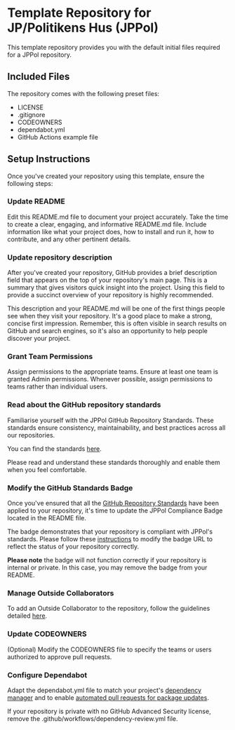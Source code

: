 # Template Repository for JP/Politikens Hus (JPPol)

This template repository provides you with the default initial files required for a JPPol repository.

## Included Files

The repository comes with the following preset files:

- LICENSE
- .gitignore
- CODEOWNERS
- dependabot.yml
- GitHub Actions example file

## Setup Instructions

Once you've created your repository using this template, ensure the following steps:

### Update README

Edit this README.md file to document your project accurately. Take the time to create a clear, engaging, and informative README.md file. Include information like what your project does, how to install and run it, how to contribute, and any other pertinent details.

### Update repository description

After you've created your repository, GitHub provides a brief description field that appears on the top of your repository's main page. This is a summary that gives visitors quick insight into the project. Using this field to provide a succinct overview of your repository is highly recommended.

This description and your README.md will be one of the first things people see when they visit your repository. It's a good place to make a strong, concise first impression. Remember, this is often visible in search results on GitHub and search engines, so it's also an opportunity to help people discover your project.

### Grant Team Permissions

Assign permissions to the appropriate teams. Ensure at least one team is granted Admin permissions. Whenever possible, assign permissions to teams rather than individual users.

### Read about the GitHub repository standards

Familiarise yourself with the JPPol GitHub Repository Standards. These standards ensure consistency, maintainability, and best practices across all our repositories.

You can find the standards [here](https://user-guide.cloudv2-platform.jppol.dk/repository-standards.html).

Please read and understand these standards thoroughly and enable them when you feel comfortable.

### Modify the GitHub Standards Badge

Once you've ensured that all the [GitHub Repository Standards](https://user-guide.cloudv2-platform.jppol.dk/repository-standards.html) have been applied to your repository, it's time to update the JPPol Compliance Badge located in the README file.

The badge demonstrates that your repository is compliant with JPPol's standards. Please follow these [instructions](https://user-guide.cloudv2-platform.jppol.dk/add-repo-badge.html) to modify the badge URL to reflect the status of your repository correctly.

**Please note** the badge will not function correctly if your repository is internal or private. In this case, you may remove the badge from your README.

### Manage Outside Collaborators

To add an Outside Collaborator to the repository, follow the guidelines detailed [here](https://user-guide.cloudv2-platform.jppol.dk/github-collaborators.html).

### Update CODEOWNERS

(Optional) Modify the CODEOWNERS file to specify the teams or users authorized to approve pull requests.

### Configure Dependabot

Adapt the dependabot.yml file to match your project's [dependency manager](https://docs.github.com/en/code-security/dependabot/dependabot-version-updates/configuration-options-for-the-dependabot.yml-file#package-ecosystem) and to enable [automated pull requests for package updates](https://docs.github.com/en/code-security/supply-chain-security).

If your repository is private with no GitHub Advanced Security license, remove the .github/workflows/dependency-review.yml file.
